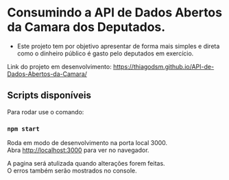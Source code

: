 # Consumindo a API de Dados Abertos da Camara dos Deputados.

- Este projeto tem por objetivo apresentar de forma mais simples e direta como o dinheiro público é gasto pelo deputados em exercício.

Link do projeto em desenvolvimento: https://thiagodsm.github.io/API-de-Dados-Abertos-da-Camara/

## Scripts disponíveis

Para rodar use o comando:

### `npm start`

Roda em modo de desenvolvimento na porta local 3000.\
Abra [http://localhost:3000](http://localhost:3000) para ver no navegador.

A pagina será atulizada quando alterações forem feitas.\
O erros também serão mostrados no console.
